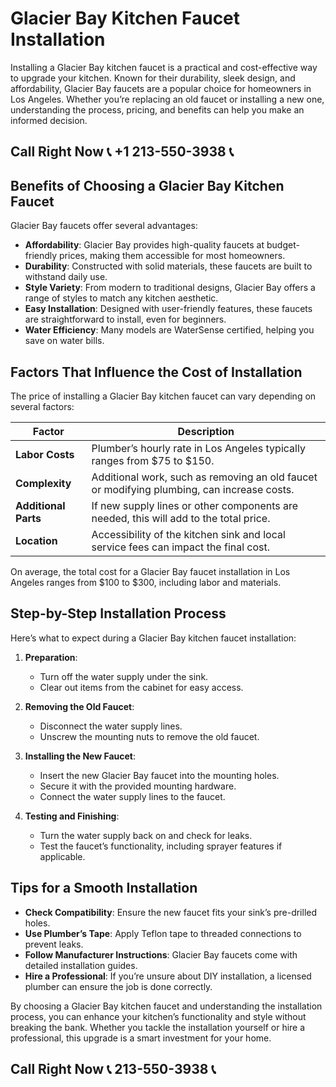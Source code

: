 # Glacier Bay Kitchen Faucet Installation  

Installing a Glacier Bay kitchen faucet is a practical and cost-effective way to upgrade your kitchen. Known for their durability, sleek design, and affordability, Glacier Bay faucets are a popular choice for homeowners in Los Angeles. Whether you’re replacing an old faucet or installing a new one, understanding the process, pricing, and benefits can help you make an informed decision.  

## Call Right Now 📞 +1 213-550-3938 📞

## Benefits of Choosing a Glacier Bay Kitchen Faucet  

Glacier Bay faucets offer several advantages:  

- **Affordability**: Glacier Bay provides high-quality faucets at budget-friendly prices, making them accessible for most homeowners.  
- **Durability**: Constructed with solid materials, these faucets are built to withstand daily use.  
- **Style Variety**: From modern to traditional designs, Glacier Bay offers a range of styles to match any kitchen aesthetic.  
- **Easy Installation**: Designed with user-friendly features, these faucets are straightforward to install, even for beginners.  
- **Water Efficiency**: Many models are WaterSense certified, helping you save on water bills.  

## Factors That Influence the Cost of Installation  

The price of installing a Glacier Bay kitchen faucet can vary depending on several factors:  

| Factor | Description |  
|--------|--------------|  
| **Labor Costs** | Plumber’s hourly rate in Los Angeles typically ranges from $75 to $150. |  
| **Complexity** | Additional work, such as removing an old faucet or modifying plumbing, can increase costs. |  
| **Additional Parts** | If new supply lines or other components are needed, this will add to the total price. |  
| **Location** | Accessibility of the kitchen sink and local service fees can impact the final cost. |  

On average, the total cost for a Glacier Bay faucet installation in Los Angeles ranges from $100 to $300, including labor and materials.  

## Step-by-Step Installation Process  

Here’s what to expect during a Glacier Bay kitchen faucet installation:  

1. **Preparation**:  
   - Turn off the water supply under the sink.  
   - Clear out items from the cabinet for easy access.  

2. **Removing the Old Faucet**:  
   - Disconnect the water supply lines.  
   - Unscrew the mounting nuts to remove the old faucet.  

3. **Installing the New Faucet**:  
   - Insert the new Glacier Bay faucet into the mounting holes.  
   - Secure it with the provided mounting hardware.  
   - Connect the water supply lines to the faucet.  

4. **Testing and Finishing**:  
   - Turn the water supply back on and check for leaks.  
   - Test the faucet’s functionality, including sprayer features if applicable.  

## Tips for a Smooth Installation  

- **Check Compatibility**: Ensure the new faucet fits your sink’s pre-drilled holes.  
- **Use Plumber’s Tape**: Apply Teflon tape to threaded connections to prevent leaks.  
- **Follow Manufacturer Instructions**: Glacier Bay faucets come with detailed installation guides.  
- **Hire a Professional**: If you’re unsure about DIY installation, a licensed plumber can ensure the job is done correctly.  

By choosing a Glacier Bay kitchen faucet and understanding the installation process, you can enhance your kitchen’s functionality and style without breaking the bank. Whether you tackle the installation yourself or hire a professional, this upgrade is a smart investment for your home.
## Call Right Now 📞 213-550-3938 📞